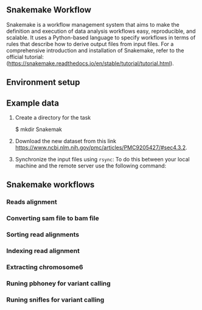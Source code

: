 
## Snakemake Workflow

Snakemake is a workflow management system that aims to make the definition and execution of data analysis workflows easy, reproducible, and scalable. It uses a Python-based language to specify workflows in terms of rules that describe how to derive output files from input files.
For a comprehensive introduction and installation of Snakemake, refer to the official tutorial: (https://snakemake.readthedocs.io/en/stable/tutorial/tutorial.html).


## Environment setup

## Example data

1. Create a directory for the task

   $ mkdir Snakemak

1. Download the new dataset from this link https://www.ncbi.nlm.nih.gov/pmc/articles/PMC9205427/#sec4.3.2.
1. Synchronize the input files using `rsync`: To do this between your local machine and the remote server use the following command:

## Snakemake workflows 

### Reads alignment

### Converting sam file to bam file

### Sorting read alignments

### Indexing read alignment 

### Extracting chromosome6 

### Runing pbhoney for variant calling 

### Runing snifles for variant calling

